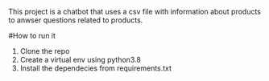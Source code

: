 This project is a chatbot that uses a csv file with information about products to anwser questions related to products.


#How to run it

1. Clone the repo
2. Create a virtual env using python3.8
3. Install the dependecies from requirements.txt